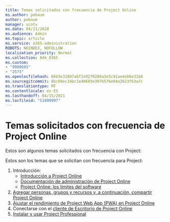 ```yaml
---
title: Temas solicitados con frecuencia de Project Online
ms.author: pebaum
author: pebaum
manager: scotv
ms.date: 04/21/2020
ms.audience: Admin
ms.topic: article
ms.service: o365-administration
ROBOTS: NOINDEX, NOFOLLOW
localization_priority: Normal
ms.collection: Adm_O365
ms.custom:
- "9000685"
- "2573"
ms.openlocfilehash: 66b5e32807abf2e9278280a3e5c91ae4eb6e31b0
ms.sourcegitcommit: 8bc60ec34bc1e40685e3976576e04a2623f63a7c
ms.translationtype: MT
ms.contentlocale: es-ES
ms.lasthandoff: 04/15/2021
ms.locfileid: "51809997"
---
```

# <a name="project-online-frequently-requested-topics"></a>Temas solicitados con frecuencia de Project Online

Estos son algunos temas solicitados con frecuencia con Project:

Estos son los temas que se solicitan con frecuencia para Project:
1.  Introducción: 
    -   [Introducción a Project Online](https://docs.microsoft.com/projectonline/get-started-with-project-online) 
    -   [Documentación de administración de Project Online](https://docs.microsoft.com/projectonline/project-online) 
    -   [Project Online: los límites del software](https://docs.microsoft.com/ProjectOnline/project-online-software-boundaries-and-limits) 
2.  [Agregar personas, grupos y recursos y, a continuación, compartir Project Online](https://docs.microsoft.com/projectonline/step-2-add-people-to-project-online) 
3.  [Ajustar el rendimiento de Project Web App (PWA) en Project Online](https://docs.microsoft.com/projectonline/tune-project-online-performance)
4.  Conectarse con el [cliente de Escritorio de Project Online](https://docs.microsoft.com/projectonline/connect-to-project-online-with-the-project-online-desktop-client) 
5.  [Instalar y usar Project Professional](https://support.office.com/article/install-project-7059249b-d9fe-4d61-ab96-5c5bf435f281) 
